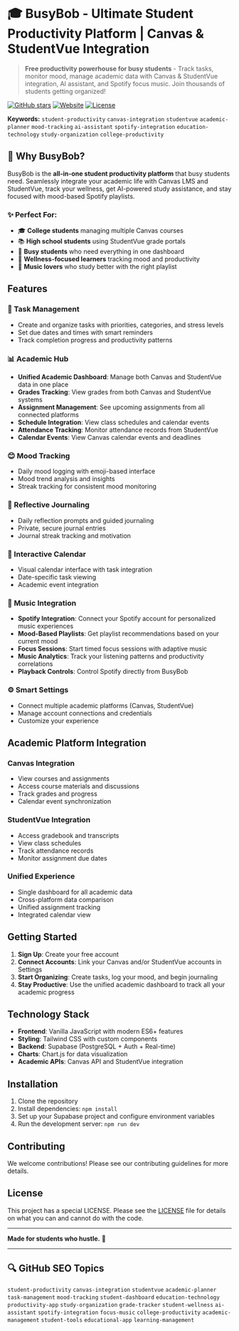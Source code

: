 # 🎓 BusyBob - Ultimate Student Productivity Platform | Canvas & StudentVue Integration

> **Free productivity powerhouse for busy students** - Track tasks, monitor mood, manage academic data with Canvas & StudentVue integration, AI assistant, and Spotify focus music. Join thousands of students getting organized!

[![GitHub stars](https://img.shields.io/github/stars/JaytirthJOSHI/BusyBob?style=social)](https://github.com/JaytirthJOSHI/BusyBob/stargazers)
[![Website](https://img.shields.io/website?url=https%3A//busybob.site&label=busybob.site)](https://busybob.site)
[![License](https://img.shields.io/badge/license-Custom-blue.svg)](LICENSE)

**Keywords:** `student-productivity` `canvas-integration` `studentvue` `academic-planner` `mood-tracking` `ai-assistant` `spotify-integration` `education-technology` `study-organization` `college-productivity`

## 🚀 Why BusyBob?

BusyBob is the **all-in-one student productivity platform** that busy students need. Seamlessly integrate your academic life with Canvas LMS and StudentVue, track your wellness, get AI-powered study assistance, and stay focused with mood-based Spotify playlists.

### ✨ Perfect For:
- 🎓 **College students** managing multiple Canvas courses
- 📚 **High school students** using StudentVue grade portals
- 📱 **Busy students** who need everything in one dashboard
- 🧠 **Wellness-focused learners** tracking mood and productivity
- 🎵 **Music lovers** who study better with the right playlist

## Features

### 🎯 Task Management
- Create and organize tasks with priorities, categories, and stress levels
- Set due dates and times with smart reminders
- Track completion progress and productivity patterns

### 📊 Academic Hub
- **Unified Academic Dashboard**: Manage both Canvas and StudentVue data in one place
- **Grades Tracking**: View grades from both Canvas and StudentVue systems
- **Assignment Management**: See upcoming assignments from all connected platforms
- **Schedule Integration**: View class schedules and calendar events
- **Attendance Tracking**: Monitor attendance records from StudentVue
- **Calendar Events**: View Canvas calendar events and deadlines

### 😊 Mood Tracking
- Daily mood logging with emoji-based interface
- Mood trend analysis and insights
- Streak tracking for consistent mood monitoring

### 📝 Reflective Journaling
- Daily reflection prompts and guided journaling
- Private, secure journal entries
- Journal streak tracking and motivation

### 📅 Interactive Calendar
- Visual calendar interface with task integration
- Date-specific task viewing
- Academic event integration

### 🎵 Music Integration
- **Spotify Integration**: Connect your Spotify account for personalized music experiences
- **Mood-Based Playlists**: Get playlist recommendations based on your current mood
- **Focus Sessions**: Start timed focus sessions with adaptive music
- **Music Analytics**: Track your listening patterns and productivity correlations
- **Playback Controls**: Control Spotify directly from BusyBob

### ⚙️ Smart Settings
- Connect multiple academic platforms (Canvas, StudentVue)
- Manage account connections and credentials
- Customize your experience

## Academic Platform Integration

### Canvas Integration
- View courses and assignments
- Access course materials and discussions
- Track grades and progress
- Calendar event synchronization

### StudentVue Integration
- Access gradebook and transcripts
- View class schedules
- Track attendance records
- Monitor assignment due dates

### Unified Experience
- Single dashboard for all academic data
- Cross-platform data comparison
- Unified assignment tracking
- Integrated calendar view

## Getting Started

1. **Sign Up**: Create your free account
2. **Connect Accounts**: Link your Canvas and/or StudentVue accounts in Settings
3. **Start Organizing**: Create tasks, log your mood, and begin journaling
4. **Stay Productive**: Use the unified academic dashboard to track all your academic progress

## Technology Stack

- **Frontend**: Vanilla JavaScript with modern ES6+ features
- **Styling**: Tailwind CSS with custom components
- **Backend**: Supabase (PostgreSQL + Auth + Real-time)
- **Charts**: Chart.js for data visualization
- **Academic APIs**: Canvas API and StudentVue integration

## Installation

1. Clone the repository
2. Install dependencies: `npm install`
3. Set up your Supabase project and configure environment variables
4. Run the development server: `npm run dev`

## Contributing

We welcome contributions! Please see our contributing guidelines for more details.

## License

This project has a special LICENSE. Please see the [LICENSE](LICENSE) file for details on what you can and cannot do with the code.

---

**Made for students who hustle.** 🚀

---

## 🔍 GitHub SEO Topics
`student-productivity` `canvas-integration` `studentvue` `academic-planner` `task-management` `mood-tracking` `student-dashboard` `education-technology` `productivity-app` `study-organization` `grade-tracker` `student-wellness` `ai-assistant` `spotify-integration` `focus-music` `college-productivity` `academic-management` `student-tools` `educational-app` `learning-management`